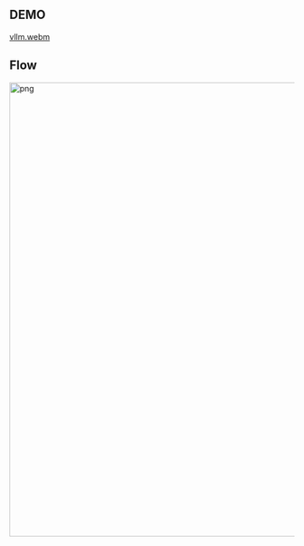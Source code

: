 ## DEMO

[vllm.webm](https://github.com/user-attachments/assets/28e12fbb-98e2-4ec8-999f-10872c52cb8c)


## Flow
<img width="882" height="801" alt="png" src="https://github.com/user-attachments/assets/4c8cf84d-2a0d-4eb9-ab35-37993b0c218e" />
